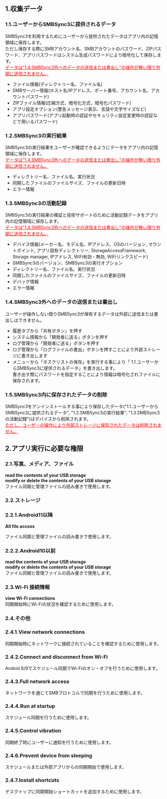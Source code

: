 ## 1.収集データ<br>
### 1.1.ユーザーからSMBSync3に提供されるデータ<br>

SMBSync3を利用するためにユーザーから提供されたデータはアプリ内の記憶領域に保存します。<br>
ただし保存する際にSMBアカウント名、SMBアカウントのパスワード、ZIPパスワード、アプリパスワードはシステム生成パスワードにより暗号化して保存します。<br>
<span style="color: red;"><u>データは”1.4.SMBSync3外へのデータの送信または書出し”の操作が無い限り外部に送信されません。</u></span><br>

- ファイル情報(ディレクトリー名、ファイル名)<br>
- SMBサーバー情報(ホスト名/IPアドレス、ポート番号、アカウント名、アカウントパスワード)<br>
- ZIPファイル情報(圧縮方式、暗号化方式、暗号化パスワード)<br>
- アプリ設定オプション(警告メッセージ表示、言語や文字サイズなど)<br>
- アプリパスワード(アプリ起動時の認証やセキュリティ設定変更時の認証などで用いるパスワード)<br>

### 1.2.SMBSync3の実行結果<br>

SMBSync3の実行結果をユーザーが確認できるようにデータをアプリ内の記憶領域に保存します。<br>
<span style="color: red;"><u>データは”1.4.SMBSync3外へのデータの送信または書出し”の操作が無い限り外部に送信されません。</u></span><br>

- ディレクトリー名、ファイル名、実行状況<br>
- 同期したファイルのファイルサイズ、ファイルの更新日時<br>
- エラー情報<br>

### 1.3.SMBSync3の活動記録<br>

SMBSync3の実行結果の検証と技術サポートのために活動記録データをアプリ内の記憶領域に保存します。<br>
<span style="color: red;"><u>データは”1.4.SMBSync3外へのデータの送信または書出し”の操作が無い限り外部に送信されません。</u></span><br>

- デバイス情報(メーカー名、モデル名、IPアドレス、OSのバージョン, マウントポイント, アプリ固有ディレクトリー, StorageAccessFramework, Storage manager, IPアドレス, WiFi有効・無効, WiFiリンクスピード)<br>
- SMBSync3のバージョン、SMBSync3の実行オプション<br>
- ディレクトリー名、ファイル名、実行状況<br>
- 同期したファイルのファイルサイズ、ファイルの更新日時<br>
- デバッグ情報<br>
- エラー情報<br>

### 1.4.SMBSync3外へのデータの送信または書出し<br>

ユーザーが操作しない限りSMBSync3が保有するデータは外部に送信または書出しはできません。<br>

- 履歴タブから「共有ボタン」を押す<br>
- システム情報から「開発者に送る」ボタンを押す<br>
- ログ管理から「開発者に送る」ボタンを押す<br>
- ログ管理から「ログファイルの書出」ボタンを押すことにより外部ストレージに書き出します<br>
- メニューから「タスクリストの保存」を実行する事により「 1.1.ユーザーからSMBSync3に提供されるデータ」を書き出します。<br>
書き出す際にパスワードを指定することにより情報は暗号化されファイルに保存されます。<br>

### 1.5.SMBSync3内に保存されたデータの削除<br>

SMBSync3をアンインストールする事により保存したデータ("1.1.ユーザーからSMBSync3に提供されるデータ", "1.2.SMBSync3の実行結果", "1.3.SMBSync3の活動記録")はデバイスから削除されます。<br>
<span style="color: red; "><u>ただし、ユーザーの操作により外部ストレージに保存されたデータは削除されません。</u></span><br>

## 2.アプリ実行に必要な権限<br>

### 2.1.写真、メディア、ファイル<br>
**read the contents of your USB storage**<br>
**modify or delete the contents of your USB storage**<br>
ファイル同期と管理ファイルの読み書きで使用します。<br>

### 2.2.ストレージ<br>

### 2.2.1.Android11以降<br>
**All file access**<br>

ファイル同期と管理ファイルの読み書きで使用します。<br>

### 2.2.2.Android10以前<br>
**read the contents of your USB storage**<br>
**modify or delete the contents of your USB storage**<br>
ファイル同期と管理ファイルの読み書きで使用します。<br>

### 2.3.Wi-Fi 接続情報<br>
**view Wi-Fi connections**<br>
同期開始時にWi-Fiの状況を確認するために使用します。<br>

### 2.4.その他<br>
### 2.4.1.View network connections<br>
同期開始時にネットワークに接続されていることを確認するために使用します。<br>
### 2.4.2.Connect and disconnect from Wi-Fi<br>
Andoid 8/9でスケジュール同期でWi-Fiのオン・オフを行うために使用します。<br>
### 2.4.3.Full network access<br>
ネットワークを通じてSMBプロトコルで同期を行うために使用します。<br>
### 2.4.4.Run at startup<br>
スケジュール同期を行うために使用します。<br>
### 2.4.5.Control vibration<br>
同期終了時にユーザーに通知を行うために使用します。<br>
### 2.4.6.Prevent device from sleeping<br>
スケジュールまたは外部アプリからの同期開始で使用します。<br>
### 2.4.7.Install shortcuts<br>
デスクトップに同期開始ショートカットを追加するために使用します。<br>
